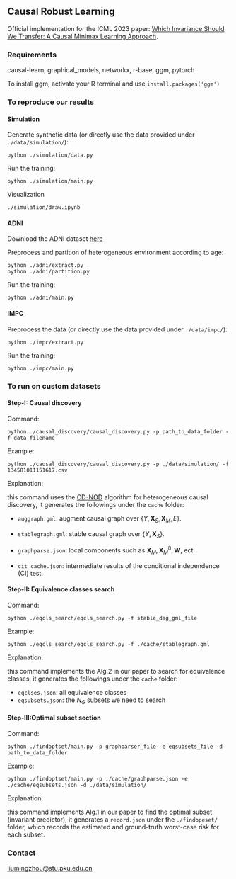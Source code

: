 ## Causal Robust Learning

Official implementation for the ICML 2023 paper: [Which Invariance Should We Transfer: A Causal Minimax Learning Approach](https://arxiv.org/abs/2107.01876).

### Requirements

causal-learn, graphical_models, networkx, r-base, ggm, pytorch

To install ggm, activate your R terminal and use ```install.packages('ggm')```

### To reproduce our results 

#### Simulation

Generate synthetic data (or directly use the data provided under ```./data/simulation/```):

```
python ./simulation/data.py
```

Run the training:

```
python ./simulation/main.py
```

Visualization

```
./simulation/draw.ipynb
```

#### ADNI

Download the ADNI dataset [here](https://n.neurology.org/content/74/3/201)

Preprocess and partition of heterogeneous environment according to age:

```
python ./adni/extract.py
python ./adni/partition.py
```

Run the training:

```
python ./adni/main.py
```

#### IMPC

Preprocess the data (or directly use the data provided under ```./data/impc/```):

```
python ./impc/extract.py
```

Run the training:

```
python ./impc/main.py
```


### To run on custom datasets

#### Step-I: Causal discovery

Command:

```
python ./causal_discovery/causal_discovery.py -p path_to_data_folder -f data_filename 
```

Example:

```
python ./causal_discovery/causal_discovery.py -p ./data/simulation/ -f 134581011151617.csv
```

Explanation:

this command uses the [CD-NOD](https://causal-learn.readthedocs.io/en/latest/search_methods_index/Constraint-based%20causal%20discovery%20methods/CDNOD.html) algorithm for heterogeneous causal discovery, it generates the followings under the ```cache``` folder:

- ```auggraph.gml```: augment causal graph over $\{Y,\mathbf{X}_S,\mathbf{X}_M,E\}$.
- ```stablegraph.gml```: stable causal graph over $\{Y,\mathbf{X}_S\}$.

- ```graphparse.json```: local components such as $\mathbf{X}_M,\mathbf{X}_M^0,\mathbf{W}$, ect.

- ```cit_cache.json```: intermediate results of the conditional independence (CI) test.

#### Step-II: Equivalence classes search

Command:

```
python ./eqcls_search/eqcls_search.py -f stable_dag_gml_file
```

Example:

```
python ./eqcls_search/eqcls_search.py -f ./cache/stablegraph.gml
```

Explanation:

this command implements the Alg.2  in our paper to search for equivalence classes, it generates the followings under the ```cache``` folder:

- ```eqclses.json```: all equivalence classes
- ```eqsubsets.json```: the $N_G$ subsets we need to search

#### Step-III:Optimal subset section

Command:

```
python ./findoptset/main.py -p graphparser_file -e eqsubsets_file -d path_to_data_folder
```

Example:

```
python ./findoptset/main.py -p ./cache/graphparse.json -e ./cache/eqsubsets.json -d ./data/simulation/
```

Explanation:

this command implements Alg.1 in our paper to find the optimal subset (invariant predictor), it generates a ```record.json``` under the ```./findopeset/``` folder, which records the estimated and ground-truth worst-case risk for each subset.



### Contact

liumingzhou@stu.pku.edu.cn
